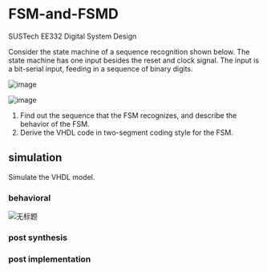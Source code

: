 # FSM-and-FSMD
SUSTech EE332 Digital System Design

Consider the state machine of a sequence recognition shown below. The state machine has one
input besides the reset and clock signal. The input is a bit-serial input, feeding in a sequence of
binary digits.

![image](https://user-images.githubusercontent.com/117464811/232429865-0a497d23-4535-4cb5-a6a9-6ff589f7ff31.png)

![image](https://user-images.githubusercontent.com/117464811/232430030-2112028d-f7b8-48e9-87f6-905cb8a2bf9c.png)

1. Find out the sequence that the FSM recognizes, and describe the behavior of the FSM.
2. Derive the VHDL code in two-segment coding style for the FSM.

## simulation

Simulate the VHDL model.

### behavioral

![无标题](https://user-images.githubusercontent.com/117464811/232944395-18c3a1b5-d7be-4930-864b-60d0e028ca4b.png)

### post synthesis


### post implementation

